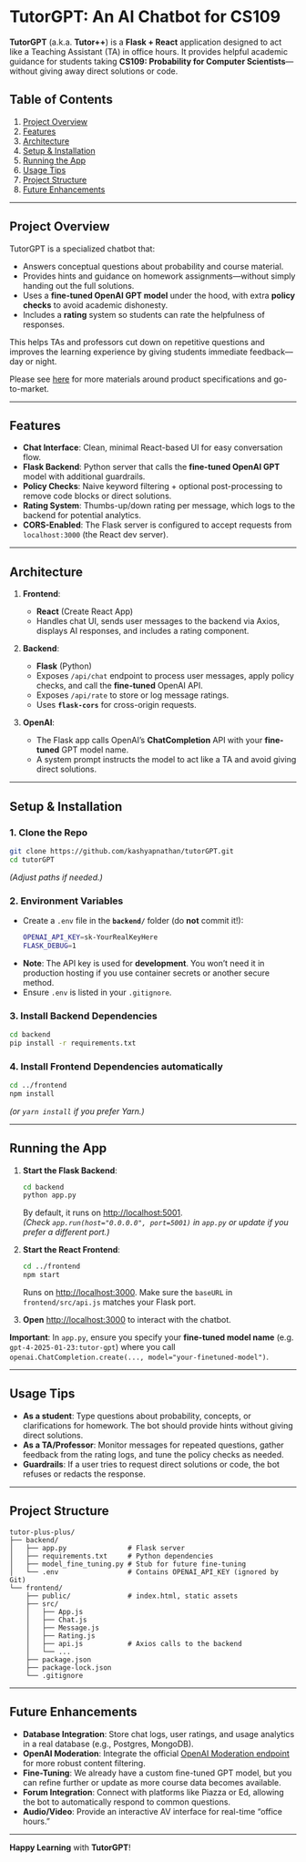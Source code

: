 # TutorGPT: An AI Chatbot for CS109

**TutorGPT** (a.k.a. **Tutor++**) is a **Flask + React** application designed to act like a Teaching Assistant (TA) in office hours. It provides helpful academic guidance for students taking **CS109: Probability for Computer Scientists**—without giving away direct solutions or code.

## Table of Contents

1. [Project Overview](#project-overview)  
2. [Features](#features)  
3. [Architecture](#architecture)  
4. [Setup & Installation](#setup--installation)  
5. [Running the App](#running-the-app)  
6. [Usage Tips](#usage-tips)  
7. [Project Structure](#project-structure)  
8. [Future Enhancements](#future-enhancements)  

---

## Project Overview

TutorGPT is a specialized chatbot that:
- Answers conceptual questions about probability and course material.
- Provides hints and guidance on homework assignments—without simply handing out the full solutions.
- Uses a **fine-tuned OpenAI GPT model** under the hood, with extra **policy checks** to avoid academic dishonesty.
- Includes a **rating** system so students can rate the helpfulness of responses.

This helps TAs and professors cut down on repetitive questions and improves the learning experience by giving students immediate feedback—day or night.

Please see [here](https://drive.google.com/drive/folders/148t0BcXo96vTHQDZTxsysuGKGvBdpNOD?usp=sharing) for more materials around product specifications and go-to-market.

---

## Features

- **Chat Interface**: Clean, minimal React-based UI for easy conversation flow.  
- **Flask Backend**: Python server that calls the **fine-tuned OpenAI GPT** model with additional guardrails.  
- **Policy Checks**: Naive keyword filtering + optional post-processing to remove code blocks or direct solutions.  
- **Rating System**: Thumbs-up/down rating per message, which logs to the backend for potential analytics.  
- **CORS-Enabled**: The Flask server is configured to accept requests from `localhost:3000` (the React dev server).

---

## Architecture

1. **Frontend**:  
   - **React** (Create React App)  
   - Handles chat UI, sends user messages to the backend via Axios, displays AI responses, and includes a rating component.

2. **Backend**:  
   - **Flask** (Python)  
   - Exposes `/api/chat` endpoint to process user messages, apply policy checks, and call the **fine-tuned** OpenAI API.  
   - Exposes `/api/rate` to store or log message ratings.  
   - Uses **`flask-cors`** for cross-origin requests.

3. **OpenAI**:  
   - The Flask app calls OpenAI’s **ChatCompletion** API with your **fine-tuned** GPT model name.  
   - A system prompt instructs the model to act like a TA and avoid giving direct solutions.

---

## Setup & Installation

### 1. Clone the Repo

```bash
git clone https://github.com/kashyapnathan/tutorGPT.git
cd tutorGPT
```

*(Adjust paths if needed.)*

### 2. Environment Variables

- Create a `.env` file in the **`backend/`** folder (do **not** commit it!):
  ```bash
  OPENAI_API_KEY=sk-YourRealKeyHere
  FLASK_DEBUG=1
  ```
- **Note**: The API key is used for **development**. You won’t need it in production hosting if you use container secrets or another secure method.
- Ensure `.env` is listed in your `.gitignore`.

### 3. Install Backend Dependencies

```bash
cd backend
pip install -r requirements.txt
```

### 4. Install Frontend Dependencies automatically

```bash
cd ../frontend
npm install
```

*(or `yarn install` if you prefer Yarn.)*

---

## Running the App

1. **Start the Flask Backend**:
   ```bash
   cd backend
   python app.py
   ```
   By default, it runs on [http://localhost:5001](http://localhost:5001).  
   *(Check `app.run(host="0.0.0.0", port=5001)` in `app.py` or update if you prefer a different port.)*

2. **Start the React Frontend**:
   ```bash
   cd ../frontend
   npm start
   ```
   Runs on [http://localhost:3000](http://localhost:3000). Make sure the `baseURL` in `frontend/src/api.js` matches your Flask port.

3. **Open** [http://localhost:3000](http://localhost:3000) to interact with the chatbot.

**Important**: In `app.py`, ensure you specify your **fine-tuned model name** (e.g. `gpt-4-2025-01-23:tutor-gpt`) where you call `openai.ChatCompletion.create(..., model="your-finetuned-model")`.  

---

## Usage Tips

- **As a student**: Type questions about probability, concepts, or clarifications for homework. The bot should provide hints without giving direct solutions.  
- **As a TA/Professor**: Monitor messages for repeated questions, gather feedback from the rating logs, and tune the policy checks as needed.  
- **Guardrails**: If a user tries to request direct solutions or code, the bot refuses or redacts the response.  

---

## Project Structure

```
tutor-plus-plus/
├── backend/
│   ├── app.py               # Flask server
│   ├── requirements.txt     # Python dependencies
│   ├── model_fine_tuning.py # Stub for future fine-tuning
│   └── .env                 # Contains OPENAI_API_KEY (ignored by Git)
└── frontend/
    ├── public/              # index.html, static assets
    ├── src/
    │   ├── App.js
    │   ├── Chat.js
    │   ├── Message.js
    │   ├── Rating.js
    │   ├── api.js           # Axios calls to the backend
    │   └── ...
    ├── package.json
    ├── package-lock.json
    └── .gitignore
```

---

## Future Enhancements

- **Database Integration**: Store chat logs, user ratings, and usage analytics in a real database (e.g., Postgres, MongoDB).  
- **OpenAI Moderation**: Integrate the official [OpenAI Moderation endpoint](https://platform.openai.com/docs/guides/moderation) for more robust content filtering.  
- **Fine-Tuning**: We already have a custom fine-tuned GPT model, but you can refine further or update as more course data becomes available.  
- **Forum Integration**: Connect with platforms like Piazza or Ed, allowing the bot to automatically respond to common questions.  
- **Audio/Video**: Provide an interactive AV interface for real-time “office hours.”

---

**Happy Learning** with **TutorGPT**!  
